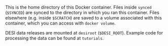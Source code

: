 This is the home directory of this Docker container. 
Files inside `synced` (`$SYNCED`) are synced to the directory in which you ran this container.
Files elsewhere (e.g. inside `$SCRATCH`) are saved to a volume associated with this container, which you can access with `docker volume`.

DESI data releases are mounted at `desiroot` (`$DESI_ROOT`). 
Example code for processing the data can be found at `tutorials`.

